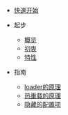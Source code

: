 * [快速开始](README.md)

* 起步

    * [概览](overall.md)
    * [初衷](intention.md)
    * [特性](feature.md)

* 指南

    * [loader的原理](loader.md)
    * [热重载的原理](hot-reload.md)
    * [隐藏的配置项](options.md)
